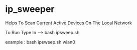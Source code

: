 # ip_sweeper
Helps To Scan Current Active Devices On The Local Network

To Run Type In -->   bash ipsweep.sh <your interface name>
  
example : bash ipsweep.sh wlan0
                                                                                                                                                                     
